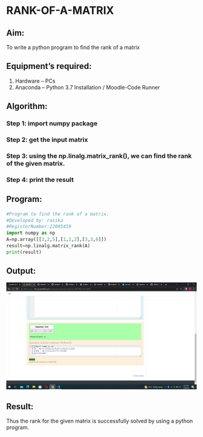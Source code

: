 # RANK-OF-A-MATRIX
## Aim:
To write a python program to find the rank of a matrix
## Equipment’s required:
1. 	Hardware – PCs
2. 	Anaconda – Python 3.7 Installation / Moodle-Code Runner
## Algorithm:
### Step 1: import numpy package

### Step 2: get the input matrix

### Step 3: using the np.linalg.matrix_rank(), we can find the rank of the given matrix.

### Step 4: print the result

## Program:
```python
#Program to find the rank of a matrix.
#Developed by: rasika
#RegisterNumber:22005459
import numpy as np
A=np.array([[3,2,5],[1,1,2],[3,3,6]])
result=np.linalg.matrix_rank(A)
print(result)
```
## Output:
![output](R.png)
## Result:
Thus the rank for the given matrix is successfully solved by  using a python program.

